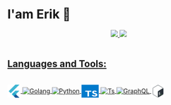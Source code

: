 # I'am Erik 🐸

  <div align="center">
  <a href="https://github.com/erikyvanov">
  <img height="180em" src="https://github-readme-stats.vercel.app/api?username=erikyvanov&show_icons=true&theme=dracula&include_all_commits=true&count_private=true"/>
  <img height="180em" src="https://github-readme-stats.vercel.app/api/top-langs/?username=erikyvanov&layout=compact&langs_count=6&theme=dracula&hide=jupyter%20notebook,html,css,scss"/>
</div>
<br/>
  
  ## Languages and Tools:
  <div style="display: inline_block"><br>
    <img align="center" alt="Flutter" height="30" src="https://raw.githubusercontent.com/devicons/devicon/v2.15.1/icons/flutter/flutter-original.svg">
    <img align="center" alt="Golang" height="30" width="40" src="https://raw.githubusercontent.com/jmnote/z-icons/master/svg/go.svg">
    <img align="center" alt="Python" height="30" src="https://raw.githubusercontent.com/jmnote/z-icons/master/svg/python.svg">
    <img align="center" alt="Ts" height="30" width="40" src="https://raw.githubusercontent.com/devicons/devicon/master/icons/typescript/typescript-plain.svg">
    <img align="center" alt="Ts" height="30" width="40" src="https://cdn.jsdelivr.net/gh/devicons/devicon/icons/nodejs/nodejs-original.svg">
    <img align="center" alt="GraphQL" height="30" src="https://cdn.jsdelivr.net/gh/devicons/devicon/icons/graphql/graphql-plain.svg">
    <img align="center" alt="Bash" height="30" src="https://raw.githubusercontent.com/devicons/devicon/v2.15.1/icons/bash/bash-original.svg">
</div>
